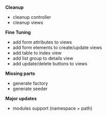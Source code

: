 **Cleanup** 
- cleanup controller
- cleanup views

**Fine Tuning** 
- add form attributes to views
- add form elements to create/update views
- add table to index view
- add list group to details view
- add update/delete buttons to views

**Missing parts**
- generate factory
- generate seeder

**Major updates**
- modules support (namespace + path)
